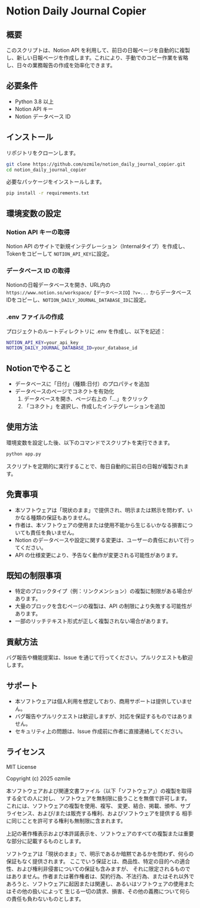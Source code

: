 # Notion Daily Journal Copier
## 概要
このスクリプトは、Notion API を利用して、前日の日報ページを自動的に複製し、新しい日報ページを作成します。これにより、手動でのコピー作業を省略し、日々の業務報告の作成を効率化できます。

## 必要条件
- Python 3.8 以上
- Notion API キー
- Notion データベース ID

## インストール
リポジトリをクローンします。

```.bash
git clone https://github.com/ozmile/notion_daily_journal_copier.git
cd notion_daily_journal_copier
```

必要なパッケージをインストールします。

```.bash
pip install -r requirements.txt
```

## 環境変数の設定
### Notion API キーの取得
Notion API のサイトで新規インテグレーション（Internalタイプ）を作成し、Tokenをコピーして `NOTION_API_KEY`に設定。

### データベース ID の取得
Notionの日報データベースを開き、URL内の`https://www.notion.so/workspace/【データベースID】?v=...` からデータベースIDをコピーし、`NOTION_DAILY_JOURNAL_DATABASE_ID`に設定。

### .env ファイルの作成
プロジェクトのルートディレクトリに .env を作成し、以下を記述：

```.bash
NOTION_API_KEY=your_api_key
NOTION_DAILY_JOURNAL_DATABASE_ID=your_database_id
```

## Notionでやること
- データベースに「日付」（種類:日付）のプロパティを追加
- データベースのページでコネクトを有効化
  1. データベースを開き、ページ右上の「...」をクリック
  2. 「コネクト」を選択し、作成したインテグレーションを追加

## 使用方法
環境変数を設定した後、以下のコマンドでスクリプトを実行できます。

```.bash
python app.py
```
スクリプトを定期的に実行することで、毎日自動的に前日の日報が複製されます。

## 免責事項
- 本ソフトウェアは「現状のまま」で提供され、明示または黙示を問わず、いかなる種類の保証もありません。
- 作者は、本ソフトウェアの使用または使用不能から生じるいかなる損害についても責任を負いません。
- Notion のデータベースや設定に関する変更は、ユーザーの責任において行ってください。
- API の仕様変更により、予告なく動作が変更される可能性があります。

## 既知の制限事項
- 特定のブロックタイプ（例：リンクメンション）の複製に制限がある場合があります。
- 大量のブロックを含むページの複製は、API の制限により失敗する可能性があります。
- 一部のリッチテキスト形式が正しく複製されない場合があります。

## 貢献方法
バグ報告や機能提案は、Issue を通じて行ってください。プルリクエストも歓迎します。

## サポート
- 本ソフトウェアは個人利用を想定しており、商用サポートは提供していません。
- バグ報告やプルリクエストは歓迎しますが、対応を保証するものではありません。
- セキュリティ上の問題は、Issue 作成前に作者に直接連絡してください。

## ライセンス

MIT License

Copyright (c) 2025 ozmile

本ソフトウェアおよび関連文書ファイル（以下「ソフトウェア」）の複製を取得する全ての人に対し、
ソフトウェアを無制限に扱うことを無償で許可します。これには、ソフトウェアの複製を使用、複写、
変更、結合、掲載、頒布、サブライセンス、および/または販売する権利、およびソフトウェアを提供する
相手に同じことを許可する権利も無制限に含まれます。

上記の著作権表示および本許諾表示を、ソフトウェアのすべての複製または重要な部分に記載するものとします。

ソフトウェアは「現状のまま」で、明示であるか暗黙であるかを問わず、何らの保証もなく提供されます。
ここでいう保証とは、商品性、特定の目的への適合性、および権利非侵害についての保証も含みますが、
それに限定されるものではありません。作者または著作権者は、契約行為、不法行為、またはそれ以外で
あろうと、ソフトウェアに起因または関連し、あるいはソフトウェアの使用またはその他の扱いによって
生じる一切の請求、損害、その他の義務について何らの責任も負わないものとします。
